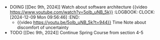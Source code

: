 - DOING [[Dec 9th, 2024]] Watch about software architecture {{video https://www.youtube.com/watch?v=5olb_uNB_5k}}
  :LOGBOOK:
  CLOCK: [2024-12-09 Mon 09:56:46]
  :END:
	- {{video https://youtu.be/5olb_uNB_5k?t=944}} Time Note about discomfort of uncertainty
- TODO [[Dec 9th, 2024]] Continue Spring Course from section 4-5